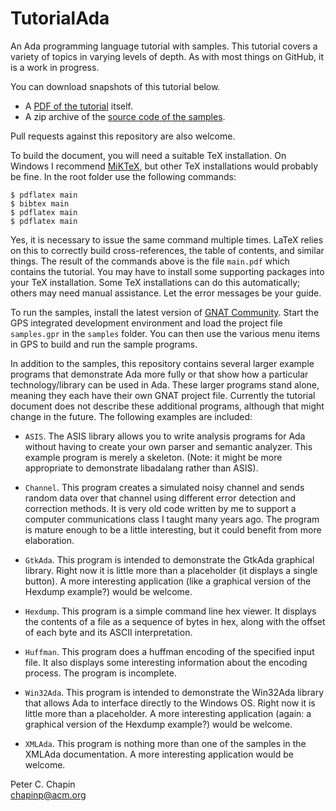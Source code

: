 TutorialAda
===========

An Ada programming language tutorial with samples. This tutorial covers a variety of topics in
varying levels of depth. As with most things on GitHub, it is a work in progress.

You can download snapshots of this tutorial below.

+ A [PDF of the tutorial](http://www.pchapin.org/VTC/TutorialAda/AdaCrash.pdf) itself.
+ A zip archive of the [source code of the
  samples](http://www.pchapin.org/VTC/TutorialAda/samples.zip).

Pull requests against this repository are also welcome.

To build the document, you will need a suitable TeX installation. On Windows I recommend
[MiKTeX](https://miktex.org/), but other TeX installations would probably be fine. In the root
folder use the following commands:

    $ pdflatex main
    $ bibtex main
    $ pdflatex main
    $ pdflatex main

Yes, it is necessary to issue the same command multiple times. LaTeX relies on this to correctly
build cross-references, the table of contents, and similar things. The result of the commands
above is the file `main.pdf` which contains the tutorial. You may have to install some
supporting packages into your TeX installation. Some TeX installations can do this
automatically; others may need manual assistance. Let the error messages be your guide.

To run the samples, install the latest version of [GNAT
Community](https://www.adacore.com/community). Start the GPS integrated development environment
and load the project file `samples.gpr` in the `samples` folder. You can then use the various
menu items in GPS to build and run the sample programs.

In addition to the samples, this repository contains several larger example programs that
demonstrate Ada more fully or that show how a particular technology/library can be used in Ada.
These larger programs stand alone, meaning they each have their own GNAT project file. Currently
the tutorial document does not describe these additional programs, although that might change in
the future. The following examples are included:

* `ASIS`. The ASIS library allows you to write analysis programs for Ada without having to
  create your own parser and semantic analyzer. This example program is merely a skeleton.
  (Note: it might be more appropriate to demonstrate libadalang rather than ASIS).
  
* `Channel`. This program creates a simulated noisy channel and sends random data over that
  channel using different error detection and correction methods. It is very old code written by
  me to support a computer communications class I taught many years ago. The program is mature
  enough to be a little interesting, but it could benefit from more elaboration.
  
* `GtkAda`. This program is intended to demonstrate the GtkAda graphical library. Right now it
  is little more than a placeholder (it displays a single button). A more interesting
  application (like a graphical version of the Hexdump example?) would be welcome.

* `Hexdump`. This program is a simple command line hex viewer. It displays the contents of a
  file as a sequence of bytes in hex, along with the offset of each byte and its ASCII
  interpretation.
  
* `Huffman`. This program does a huffman encoding of the specified input file. It also displays
  some interesting information about the encoding process. The program is incomplete.

* `Win32Ada`. This program is intended to demonstrate the Win32Ada library that allows Ada to
  interface directly to the Windows OS. Right now it is little more than a placeholder. A more
  interesting application (again: a graphical version of the Hexdump example?) would be welcome.
  
* `XMLAda`. This program is nothing more than one of the samples in the XMLAda documentation. A
  more interesting application would be welcome.


Peter C. Chapin  
chapinp@acm.org  

